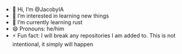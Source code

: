 - 👋 Hi, I’m @JacobyIA
- 👀 I’m interested in learning new things
- 🌱 I’m currently learning rust
- 😄 Pronouns: he/him
- ⚡ Fun fact: I will break any repositories I am added to. This is not intentional, it simply will happen

<!---
JacobyIA/JacobyIA is a ✨ special ✨ repository because its `README.md` (this file) appears on your GitHub profile.
You can click the Preview link to take a look at your changes.
--->
